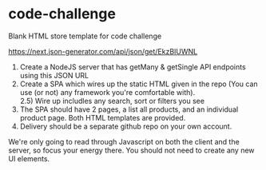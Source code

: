# code-challenge
Blank HTML store template for code challenge

https://next.json-generator.com/api/json/get/EkzBIUWNL

1) Create a NodeJS server that has getMany & getSingle API endpoints using
this JSON URL
2) Create a SPA which wires up the static HTML given in the repo (You can
use (or not) any framework you're comfortable with).  
2.5) Wire up includles any search, sort or filters you see
3) The SPA should have 2 pages, a list all products, and an individual
product page. Both HTML templates are provided.
4) Delivery should be a separate github repo on your own account.

We're only going to read through Javascript on both the client and the
server, so focus your energy there. You should not need to create any new
UI elements.
